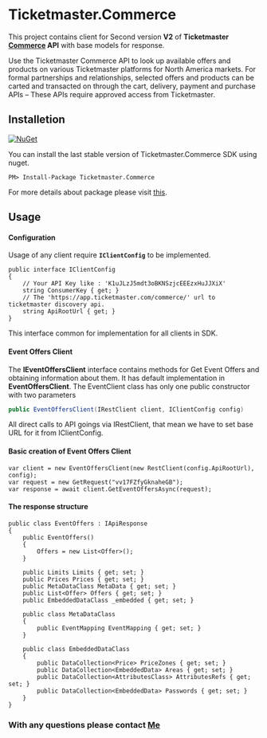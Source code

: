 ﻿# Ticketmaster.Commerce


This project contains client for Second version **V2** of **Ticketmaster
[Commerce](https://developer.ticketmaster.com/products-and-docs/apis/commerce/v2/)
API** with base models for response.

Use the Ticketmaster Commerce API to look up available offers and 
products on various Ticketmaster platforms for North America markets. 
For formal partnerships and relationships, selected offers and products 
can be carted and transacted on through the cart, delivery, payment 
and purchase APIs – These APIs require approved access 
from Ticketmaster.

## Installetion

[![NuGet](https://img.shields.io/badge/NuGet-v2.0.0-blue.svg)](https://www.nuget.org/packages/Ticketmaster.Commerce/)

You can install the last stable version of Ticketmaster.Commerce SDK using nuget.

```
PM> Install-Package Ticketmaster.Commerce
```

For more details about package please visit [this]().

## Usage
#### Configuration
Usage of any client require **<code>IClientConfig</code>** to be implemented.

```CSharp
public interface IClientConfig
{
    // Your API Key like : 'K1uJLzJ5mdt3oBKNSzjcEEEzxHuJJXiX'
    string ConsumerKey { get; }
    // The 'https://app.ticketmaster.com/commerce/' url to ticketmaster discovery api.
    string ApiRootUrl { get; }
}
```

This interface common for implementation for all clients in SDK.

#### Event Offers Client

The **IEventOffersClient** interface contains methods for Get Event Offers and obtaining information about them.
It has default implementation in **EventOffersClient**. The EventClient class has only one public constructor with 
two parameters

```C#
public EventOffersClient(IRestClient client, IClientConfig config)
```

All direct calls to API goings via IRestClient, that mean we have to set base URL for it from  IClientConfig.

#### Basic creation of Event Offers Client

```CSharp
var client = new EventOffersClient(new RestClient(config.ApiRootUrl), config);
var request = new GetRequest("vv17FZfyGknaheGB");
var response = await client.GetEventOffersAsync(request);
```

#### The response structure

```CSharp
public class EventOffers : IApiResponse
{
    public EventOffers()
    {
        Offers = new List<Offer>();
    }

    public Limits Limits { get; set; }
    public Prices Prices { get; set; }
    public MetaDataClass MetaData { get; set; }
    public List<Offer> Offers { get; set; }
    public EmbeddedDataClass _embedded { get; set; }

    public class MetaDataClass
    {
        public EventMapping EventMapping { get; set; }
    }

    public class EmbeddedDataClass
    {
        public DataCollection<Price> PriceZones { get; set; }
        public DataCollection<EmbeddedData> Areas { get; set; }
        public DataCollection<AttributesClass> AttributesRefs { get; set; }
        public DataCollection<EmbeddedData> Passwords { get; set; }
    }
}
```


### With any questions please contact [Me](https://www.linkedin.com/in/serhii-voznyi/)

